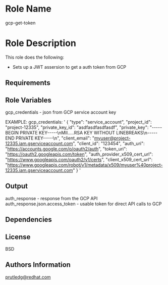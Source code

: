 Role Name
=========

gcp-get-token

Role Description
================

This role does the following:
- Sets up a JWT assersion to get a auth token from GCP

Requirements
------------

Role Variables
--------------

gcp_credentials - json from GCP service account key

EXAMPLE:
gcp_credentials: '
{
  "type": "service_account",
  "project_id": "project-12335",
  "private_key_id": "asdfasdfasdfasdf",
  "private_key": "-----BEGIN PRIVATE KEY-----\nMII.....RSA KEY WITHOUT LINEBREAKS\n-----END PRIVATE KEY-----\n",
  "client_email": "myuser@project-12335.iam.gserviceaccount.com",
  "client_id": "123454",
  "auth_uri": "https://accounts.google.com/o/oauth2/auth",
  "token_uri": "https://oauth2.googleapis.com/token",
  "auth_provider_x509_cert_url": "https://www.googleapis.com/oauth2/v1/certs",
  "client_x509_cert_url": "https://www.googleapis.com/robot/v1/metadata/x509/myuser%40project-12335.iam.gserviceaccount.com"
}
'

Output
------

auth_response - response from the GCP API
auth_response.json.access_token - usable token for direct API calls to GCP


Dependencies
------------

License
-------

BSD

Authors Information
------------------
prutledg@redhat.com
